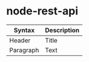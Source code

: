 # node-rest-api

| Syntax      | Description |
| ----------- | ----------- |
| Header      | Title       |
| Paragraph   | Text        |
